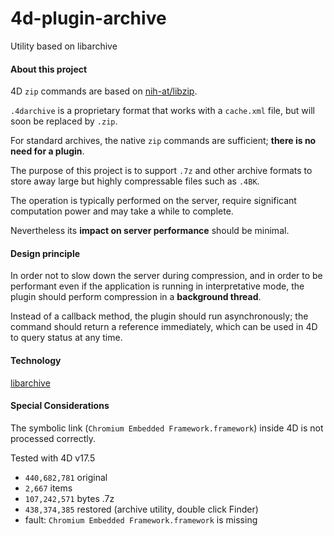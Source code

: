 # 4d-plugin-archive
Utility based on libarchive

#### About this project

4D `zip` commands are based on [nih-at/libzip](https://github.com/nih-at/libzip).

`.4darchive` is a proprietary format that works with a `cache.xml` file, but will soon be replaced by `.zip`.

For standard archives, the native `zip` commands are sufficient; **there is no need for a plugin**.

The purpose of this project is to support `.7z` and other archive formats to store away large but highly compressable files such as `.4BK`.

The operation is typically performed on the server, require significant computation power and may take a while to complete.

Nevertheless its **impact on server performance** should be minimal.

#### Design principle

In order not to slow down the server during compression, and in order to be performant even if the application is running in interpretative mode, the plugin should perform compression in a **background thread**.

Instead of a callback method, the plugin should run asynchronously; the command should return a reference immediately, which can be used in 4D to query status at any time.

#### Technology

[libarchive](https://www.libarchive.org)

#### Special Considerations

The symbolic link (`Chromium Embedded Framework.framework`) inside 4D is not processed correctly.

Tested with 4D v17.5 

* `440,682,781` original
* `2,667` items
* `107,242,571` bytes .7z
* `438,374,385` restored (archive utility, double click Finder) 
* fault: `Chromium Embedded Framework.framework` is missing
